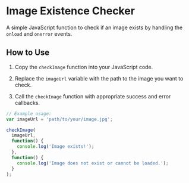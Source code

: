 # Image Existence Checker

A simple JavaScript function to check if an image exists by handling the `onload` and `onerror` events.
  
## How to Use
 
1. Copy the `checkImage` function into your JavaScript code.   

2. Replace the `imageUrl` variable with the path to the image you want to check.

3. Call the `checkImage` function with appropriate success and error callbacks.

```javascript
// Example usage:
var imageUrl = 'path/to/your/image.jpg';

checkImage(
  imageUrl,
  function() {
    console.log('Image exists!');
  },
  function() {
    console.log('Image does not exist or cannot be loaded.');
  }
);

